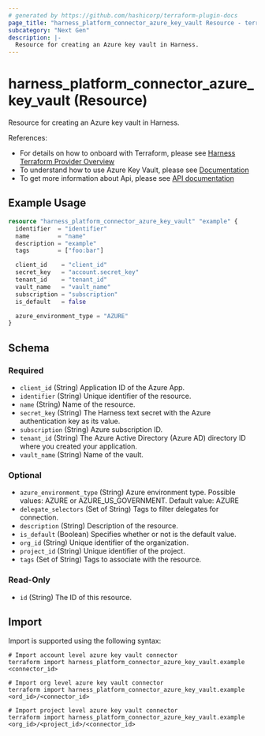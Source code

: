 ```yaml
---
# generated by https://github.com/hashicorp/terraform-plugin-docs
page_title: "harness_platform_connector_azure_key_vault Resource - terraform-provider-harness"
subcategory: "Next Gen"
description: |-
  Resource for creating an Azure key vault in Harness.
---
```


# harness_platform_connector_azure_key_vault (Resource)

Resource for creating an Azure key vault in Harness.

References:
- For details on how to onboard with Terraform, please see [Harness Terraform Provider Overview](https://developer.harness.io/docs/platform/automation/terraform/harness-terraform-provider-overview/)
- To understand how to use Azure Key Vault, please see [Documentation](https://developer.harness.io/docs/platform/Secrets/Secrets-Management/azure-key-vault)
- To get more information about Api, please see [API documentation](https://apidocs.harness.io/tag/Connectors)

## Example Usage

```terraform
resource "harness_platform_connector_azure_key_vault" "example" {
  identifier  = "identifier"
  name        = "name"
  description = "example"
  tags        = ["foo:bar"]

  client_id    = "client_id"
  secret_key   = "account.secret_key"
  tenant_id    = "tenant_id"
  vault_name   = "vault_name"
  subscription = "subscription"
  is_default   = false

  azure_environment_type = "AZURE"
}
```

<!-- schema generated by tfplugindocs -->
## Schema

### Required

- `client_id` (String) Application ID of the Azure App.
- `identifier` (String) Unique identifier of the resource.
- `name` (String) Name of the resource.
- `secret_key` (String) The Harness text secret with the Azure authentication key as its value.
- `subscription` (String) Azure subscription ID.
- `tenant_id` (String) The Azure Active Directory (Azure AD) directory ID where you created your application.
- `vault_name` (String) Name of the vault.

### Optional

- `azure_environment_type` (String) Azure environment type. Possible values: AZURE or AZURE_US_GOVERNMENT. Default value: AZURE
- `delegate_selectors` (Set of String) Tags to filter delegates for connection.
- `description` (String) Description of the resource.
- `is_default` (Boolean) Specifies whether or not is the default value.
- `org_id` (String) Unique identifier of the organization.
- `project_id` (String) Unique identifier of the project.
- `tags` (Set of String) Tags to associate with the resource.

### Read-Only

- `id` (String) The ID of this resource.

## Import

Import is supported using the following syntax:

```shell
# Import account level azure key vault connector 
terraform import harness_platform_connector_azure_key_vault.example <connector_id>

# Import org level azure key vault connector 
terraform import harness_platform_connector_azure_key_vault.example <ord_id>/<connector_id>

# Import project level azure key vault connector 
terraform import harness_platform_connector_azure_key_vault.example <org_id>/<project_id>/<connector_id>
```

